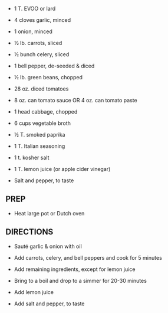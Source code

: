 - 1 T. EVOO or lard

- 4 cloves garlic, minced

- 1 onion, minced

- ½ lb. carrots, sliced

- ½ bunch celery, sliced

- 1 bell pepper, de-seeded & diced

- ½ lb. green beans, chopped

- 28 oz. diced tomatoes

- 8 oz. can tomato sauce OR 4 oz. can tomato paste

- 1 head cabbage, chopped

- 6 cups vegetable broth

- ½ T. smoked paprika

- 1 T. Italian seasoning

- 1 t. kosher salt

- 1 T. lemon juice (or apple cider vinegar)

- Salt and pepper, to taste

## PREP

- Heat large pot or Dutch oven

## DIRECTIONS

- Sauté garlic & onion with oil

- Add carrots, celery, and bell peppers and cook for 5 minutes

- Add remaining ingredients, except for lemon juice

- Bring to a boil and drop to a simmer for 20-30 minutes

- Add lemon juice

- Add salt and pepper, to taste
